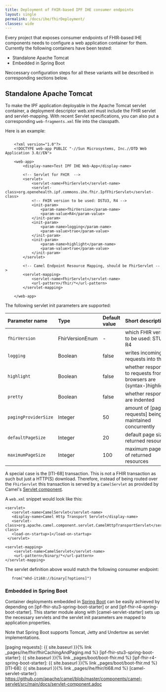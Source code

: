 ```yaml
---
title: Deployment of FHIR-based IPF IHE consumer endpoints
layout: single
permalink: /docs/ihe/fhirDeployment/
classes: wide
---
```


Every project that exposes consumer endpoints of FHIR-based IHE components needs to configure a web application
container for them. Currently the following containers have been tested:

* Standalone Apache Tomcat
* Embedded in Spring Boot

Neccessary configuration steps for all these variants will be described in corresponding sections below.

## Standalone Apache Tomcat

To make the IPF application deployable in the Apache Tomcat servlet container, a deployment descriptor web.xml
must include the FHIR servlet and servlet-mapping. With recent Servlet specifications, you can also put
a corresponding `web-fragments.xml` file into the classpath.

Here is an example:

```

    <?xml version="1.0"?>
    <!DOCTYPE web-app PUBLIC "-//Sun Microsystems, Inc.//DTD Web Application 3.0//EN">

    <web-app>
        <display-name>Test IPF IHE Web-App</display-name>

        <!-- Servlet for FHIR  -->
        <servlet>
            <servlet-name>FhirServlet</servlet-name>
            <servlet-class>org.openehealth.ipf.commons.ihe.fhir.IpfFhirServlet</servlet-class>
            <!-- FHIR version to be used: DSTU3, R4 -->
            <init-param>
                <param-name>fhirVersion</param-name>
                <param-value>R4</param-value>
            </init-param>
            <init-param>
                <param-name>logging</param-name>
                <param-value>true</param-value>
            </init-param>
            <init-param>
                <param-name>highlight</param-name>
                <param-value>true</param-value>
            </init-param>
        </servlet>
    
        <!-- Camel Endpoint Resource Mapping, should be FhirServlet -->
        <servlet-mapping>
            <servlet-name>FhirServlet</servlet-name>
            <url-pattern>/fhir/*</url-pattern>
        </servlet-mapping>
    
    </web-app>

```


The following servlet init parameters are supported:

| Parameter name       | Type            | Default value | Short description                                                    |
|:---------------------|:----------------|:--------------|:---------------------------------------------------------------------|
| `fhirVersion`        | FhirVersionEnum | -             | which FHIR version to be used: STU3 or R4                            |
| `logging`            | Boolean         | false         | writes incoming requests into the log                                |
| `highlight`          | Boolean         | false         | whether responses to requests from browsers are (syntax-)highlighted |
| `pretty`             | Boolean         | false         | whether responses are indented                                       |
| `pagingProviderSize` | Integer         | 50            | amount of [paging requests] being maintained concurrently            |
| `defaultPageSize`    | Integer         | 20            | default page size of returned resources                              |
| `maximumPageSize`    | Integer         | 100           | maximum page size of returned resources                              |


A special case is the [ITI-68] transaction. This is not a FHIR
transaction as such but just a HTTP(S) download. Therefore, instead of being routed over the `FhirServlet`
this transaction is served by a `CamelServlet` as provided by Camel's [Servlet component](https://camel.apache.org/servlet.html).

A `web.xml` snippet would look like this:

```
<servlet>
   <servlet-name>CamelServlet</servlet-name>
   <display-name>Camel Http Transport Servlet</display-name>
   <servlet-class>org.apache.camel.component.servlet.CamelHttpTransportServlet</servlet-class>
   <load-on-startup>1</load-on-startup>
 </servlet>

<servlet-mapping>
    <servlet-name>CamelServlet</servlet-name>
    <url-pattern>/binary/*</url-pattern>
</servlet-mapping>

```

The servlet definition above would match the following consumer endpoint:

```
   from("mhd-iti68://binary[?options]")
```


### Embedded in Spring Boot

Container deployments embedded in [Spring Boot](https://docs.spring.io/spring-boot/docs/current/reference/html/howto.html#howto-embedded-web-servers)
can be easily achieved by depending on [ipf-fhir-stu3-spring-boot-starter] or
and [ipf-fhir-r4-spring-boot-starter].
This starter module along with [camel-servlet-starter] sets up the necessary servlets and the servlet init parameters are mapped to
application properties.

Note that Spring Boot supports Tomcat, Jetty and Undertow as servlet implementations.


[paging requests]: {{ site.baseurl }}{% link _pages/ihe/fhir/fhirCachingAndPaging.md %}
[ipf-fhir-stu3-spring-boot-starter]: {{ site.baseurl }}{% link _pages/boot/boot-fhir.md %}
[ipf-fhir-r4-spring-boot-starter]: {{ site.baseurl }}{% link _pages/boot/boot-fhir.md %}
[ITI-68]: {{ site.baseurl }}{% link _pages/ihe/fhir/iti68.md %}
[camel-servlet-starter]: https://github.com/apache/camel/blob/master/components/camel-servlet/src/main/docs/servlet-component.adoc